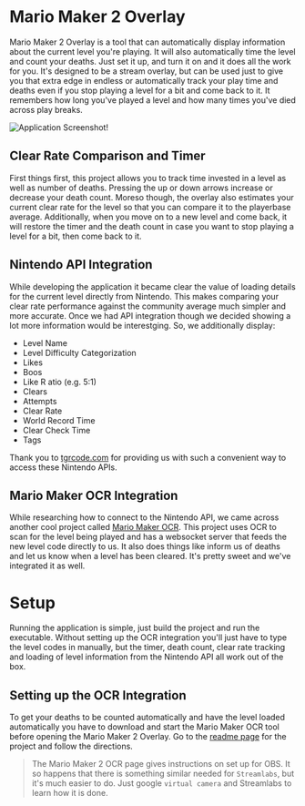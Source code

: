 # Mario Maker 2 Overlay
Mario Maker 2 Overlay is a tool that can automatically display information about the current level you're playing. It will also automatically time the level and count your deaths. Just set it up, and turn it on and it does all the work for you. It's designed to be a stream overlay, but can be used just to give you that extra edge in endless or automatically track your play time and deaths even if you stop playing a level for a bit and come back to it. It remembers how long you've played a level and how many times you've died across play breaks.

![Application Screenshot!](https://github.com/chocobitto/Mario-Maker-2-Overlay/blob/master/screenshots/app.jpg)

## Clear Rate Comparison and Timer
First things first, this project allows you to track time invested in a level as well as number of deaths. Pressing the up or down arrows increase or decrease your death count. Moreso though, the overlay also estimates your current clear rate for the level so that you can compare it to the playerbase average. Additionally, when you move on to a new level and come back, it will restore the timer and the death count in case you want to stop playing a level for a bit, then come back to it.

## Nintendo API Integration
While developing the application it became clear the value of loading details for the current level directly from Nintendo. This makes comparing your clear rate performance against the community average much simpler and more accurate. Once we had API integration though we decided showing a lot more information would be interestging. So, we additionally display:

* Level Name
* Level Difficulty Categorization
* Likes
* Boos
* Like R  atio (e.g. 5:1)
* Clears
* Attempts
* Clear Rate
* World Record Time
* Clear Check Time
* Tags

Thank you to [tgrcode.com](https://tgrcode.com/) for providing us with such a convenient way to access these Nintendo APIs.

## Mario Maker OCR Integration

While researching how to connect to the Nintendo API, we came across another cool project called [Mario Maker OCR](https://github.com/dram55/MarioMaker2OCR). This project uses OCR to scan for the level being played and has a websocket server that feeds the new level code directly to us. It also does things like inform us of deaths and let us know when a level has been cleared. It's pretty sweet and we've integrated it as well.

# Setup
Running the application is simple, just build the project and run the executable. Without setting up the OCR integration you'll just have to type the level codes in manually, but the timer, death count, clear rate tracking and loading of level information from the Nintendo API all work out of the box.

## Setting up the OCR Integration
To get your deaths to be counted automatically and have the level loaded automatically you have to download and start the Mario Maker OCR tool before opening the Mario Maker 2 Overlay. Go to the [readme page](https://github.com/dram55/MarioMaker2OCR) for the project and follow the directions.

>The Mario Maker 2 OCR page gives instructions on set up for OBS. It so happens that there is something similar needed for `Streamlabs`, but it's much easier to do. Just google `virtual camera` and Streamlabs to learn how it is done.

